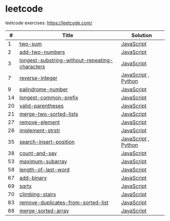 # leetcode
leetcode exercises: https://leetcode.com/
      <!--table-->

 | # | Title  | Solution | 
 |---|---|---| 
| 1 | [two-sum](https://leetcode.com/problems/two-sum)  |  [JavaScript](https://github.com/polunzh/leetcode/blob/master/javascript/1-two-sum/two-sum.js)|
| 2 | [add-two-numbers](https://leetcode.com/problems/add-two-numbers)  |  [JavaScript](https://github.com/polunzh/leetcode/blob/master/javascript/2-add-two-numbers/add-two-numbers.js)|
| 3 | [longest-substring-without-repeating-characters](https://leetcode.com/problems/longest-substring-without-repeating-characters)  |  [JavaScript](https://github.com/polunzh/leetcode/blob/master/javascript/3-longest-substring-without-repeating-characters/longest-substring-without-repeating-characters.js)|
| 7 | [reverse-integer](https://leetcode.com/problems/reverse-integer)  |  [JavaScript](https://github.com/polunzh/leetcode/blob/master/javascript/7-reverse-integer/reverse-integer.js) , [Python](https://github.com/polunzh/leetcode/blob/master/python/7-reverse-integer/reverse-integer.py) |
| 9 | [palindrome-number](https://leetcode.com/problems/palindrome-number)  |  [JavaScript](https://github.com/polunzh/leetcode/blob/master/javascript/9-palindrome-number/palindrome-number.js)|
| 14 | [longest-common-prefix](https://leetcode.com/problems/longest-common-prefix)  |  [JavaScript](https://github.com/polunzh/leetcode/blob/master/javascript/14-longest-common-prefix/longest-common-prefix.js)|
| 20 | [valid-parentheses](https://leetcode.com/problems/valid-parentheses)  |  [JavaScript](https://github.com/polunzh/leetcode/blob/master/javascript/20-valid-parentheses/valid-parentheses.js)|
| 21 | [merge-two-sorted-lists](https://leetcode.com/problems/merge-two-sorted-lists)  |  [JavaScript](https://github.com/polunzh/leetcode/blob/master/javascript/21-merge-two-sorted-lists/merge-two-sorted-lists.js)|
| 27 | [remove-element](https://leetcode.com/problems/remove-element)  |  [JavaScript](https://github.com/polunzh/leetcode/blob/master/javascript/27-remove-element/remove-element.js)|
| 28 | [implement-strstr](https://leetcode.com/problems/implement-strstr)  |  [JavaScript](https://github.com/polunzh/leetcode/blob/master/javascript/28-implement-strstr/implement-strstr.js)|
| 35 | [search-insert-position](https://leetcode.com/problems/search-insert-position)  |  [JavaScript](https://github.com/polunzh/leetcode/blob/master/javascript/35-search-insert-position/search-insert-position.js) , [Python](https://github.com/polunzh/leetcode/blob/master/python/35-search-insert-position/search-insert-position.py) |
| 38 | [count-and-say](https://leetcode.com/problems/count-and-say)  |  [JavaScript](https://github.com/polunzh/leetcode/blob/master/javascript/38-count-and-say/count-and-say.js)|
| 53 | [maximum-subarray](https://leetcode.com/problems/maximum-subarray)  |  [JavaScript](https://github.com/polunzh/leetcode/blob/master/javascript/53-maximum-subarray/maximum-subarray.js)|
| 58 | [length-of-last-word](https://leetcode.com/problems/length-of-last-word)  |  [JavaScript](https://github.com/polunzh/leetcode/blob/master/javascript/58-length-of-last-word/length-of-last-word.js)|
| 67 | [add-binary](https://leetcode.com/problems/add-binary)  |  [JavaScript](https://github.com/polunzh/leetcode/blob/master/javascript/67-add-binary/add-binary.js)|
| 69 | [sqrtx](https://leetcode.com/problems/sqrtx)  |  [JavaScript](https://github.com/polunzh/leetcode/blob/master/javascript/69-sqrtx/sqrtx.js)|
| 70 | [climbing-stairs](https://leetcode.com/problems/climbing-stairs)  |  [JavaScript](https://github.com/polunzh/leetcode/blob/master/javascript/70-climbing-stairs/climbing-stairs.js)|
| 83 | [remove-duplicates-from-sorted-list](https://leetcode.com/problems/remove-duplicates-from-sorted-list)  |  [JavaScript](https://github.com/polunzh/leetcode/blob/master/javascript/83-remove-duplicates-from-sorted-list/remove-duplicates-from-sorted-list.js)|
| 88 | [merge-sorted-array](https://leetcode.com/problems/merge-sorted-array)  |  [JavaScript](https://github.com/polunzh/leetcode/blob/master/javascript/88-merge-sorted-array/merge-sorted-array.js)|